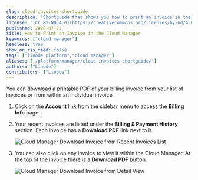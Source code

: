 ```yaml
---
slug: cloud-invoices-shortguide
description: 'Shortguide that shows you how to print an invoice in the Cloud Manager.'
license: '[CC BY-ND 4.0](https://creativecommons.org/licenses/by-nd/4.0)'
published: 2020-07-22
title: How to Print an Invoice in the Cloud Manager
keywords: ["cloud manager"]
headless: true
show_on_rss_feed: false
tags: ["linode platform","cloud manager"]
aliases: ['/platform/manager/cloud-invoices-shortguide/']
authors: ["Linode"]
contributors: ["Linode"]
---
```


You can download a printable PDF of your billing invoice from your list of invoices or from within an individual invoice.

1.  Click on the **Account** link from the sidebar menu to access the **Billing Info** page.

1.  Your recent invoices are listed under the **Billing & Payment History** section. Each invoice has a **Download PDF** link next to it.

    ![Cloud Manager Download Invoice from Recent Invoices List](classic-to-cloud-download-invoice-from-list.png "Cloud Manager Download Invoice from Recent Invoices List")

1.  You can also click on any invoice to view it within the Cloud Manager. At the top of the invoice there is a **Download PDF** button.

    ![Cloud Manager Download Invoice from Detail View](classic-to-cloud-download-invoice-from-detail.png "Cloud Manager Download Invoice from Detail View")
